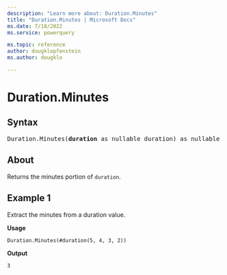 ```yaml
---
description: "Learn more about: Duration.Minutes"
title: "Duration.Minutes | Microsoft Docs"
ms.date: 7/18/2022
ms.service: powerquery

ms.topic: reference
author: dougklopfenstein
ms.author: dougklo

---
```

# Duration.Minutes

## Syntax

<pre>
Duration.Minutes(<b>duration</b> as nullable duration) as nullable number
</pre>
  
## About

Returns the minutes portion of `duration`.

## Example 1

Extract the minutes from a duration value.

**Usage**

```powerquery-m
Duration.Minutes(#duration(5, 4, 3, 2))
```

**Output**

`3`
